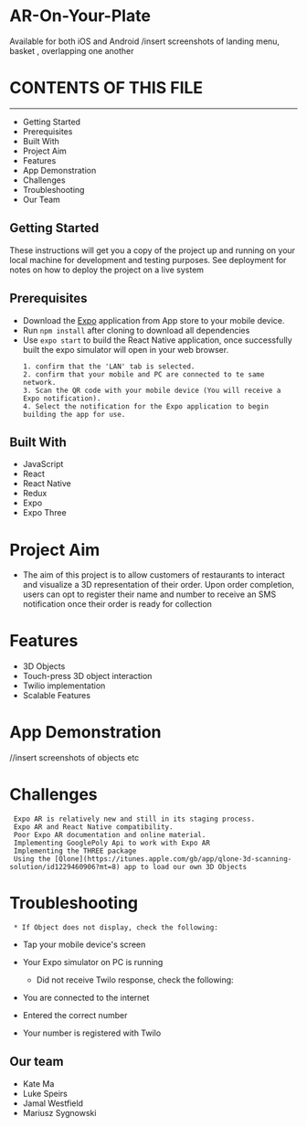 # AR-On-Your-Plate
Available for both iOS and Android
/insert screenshots of landing menu, basket , overlapping one another

# CONTENTS OF THIS FILE
---------------------
   
 * Getting Started
 * Prerequisites
 * Built With
 * Project Aim
 * Features
 * App Demonstration
 * Challenges
 * Troubleshooting
 * Our Team



## Getting Started 
These instructions will get you a copy of the project up and running on your local machine for development and testing purposes. See deployment for notes on how to deploy the project on a live system

## Prerequisites
* Download the [Expo](https://itunes.apple.com/gb/app/expo-client/id982107779?mt=8) application from App store to your mobile device.
* Run `npm install` after cloning to download all dependencies
* Use `expo start` to build the React Native application, once successfully built the expo simulator will open in your web browser. 
  ```
  1. confirm that the 'LAN' tab is selected.
  2. confirm that your mobile and PC are connected to te same network.
  3. Scan the QR code with your mobile device (You will receive a Expo notification).
  4. Select the notification for the Expo application to begin building the app for use.
  ```

## Built With
* JavaScript
* React
* React Native
* Redux
* Expo
* Expo Three

# Project Aim
* The aim of this project is to allow customers of restaurants to interact and  visualize a 3D representation of their order. 
  Upon order completion, users can opt to register their name and number to receive an SMS notification once their order is ready for collection

# Features
* 3D Objects
* Touch-press 3D object interaction
* Twilio implementation
* Scalable Features


# App Demonstration
//insert screenshots of objects etc

# Challenges
  ```
   Expo AR is relatively new and still in its staging process.
   Expo AR and React Native compatibility.
   Poor Expo AR documentation and online material.
   Implementing GooglePoly Api to work with Expo AR
   Implementing the THREE package
   Using the [Qlone](https://itunes.apple.com/gb/app/qlone-3d-scanning-solution/id1229460906?mt=8) app to load our own 3D Objects
  ```
 
# Troubleshooting
     * If Object does not display, check the following:

   - Tap your mobile device's screen

   - Your Expo simulator on PC is running


     * Did not receive Twilo response, check the following:

   - You are connected to the internet

   - Entered the correct number

   - Your number is registered with Twilo




## Our team
* Kate Ma 
* Luke Speirs
* Jamal Westfield
* Mariusz Sygnowski